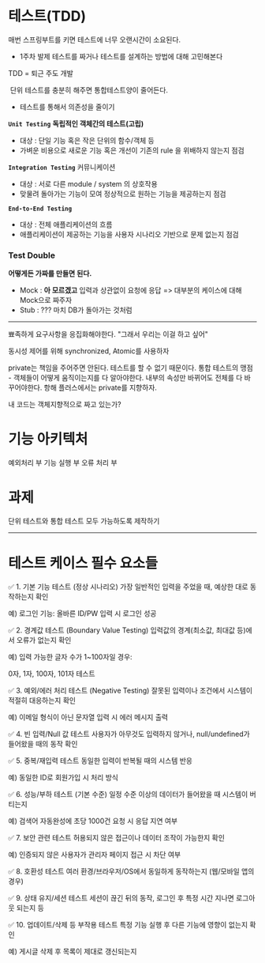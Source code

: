 <h1 id="테스트tdd">테스트(TDD)</h1>
<p>매번 스프링부트를 키면 테스트에 너무 오랜시간이 소요된다.</p>
<ul>
<li>1주차 발제
테스트를 짜거나
테스트를 설계하는 방법에 대해 고민해본다</li>
</ul>
<p>TDD = 퇴근 주도 개발</p>
<p><img alt="" src="https://velog.velcdn.com/images/tonyhan18/post/9ae22e05-466d-481a-81c9-65cd4e9623b2/image.png" />
단위 테스트를 충분히 해주면 통합테스트양이 줄어든다.</p>
<ul>
<li>테스트를 통해서 의존성을 줄이기</li>
</ul>
<p><strong><code>Unit Testing</code></strong>
<strong>독립적인 객체간의 테스트(고립)</strong></p>
<ul>
<li>대상 : 단일 기능 혹은 작은 단위의 함수/객체 등</li>
<li>가벼운 비용으로 새로운 기능 혹은 개선이 기존의 rule 을 위배하지 않는지 점검</li>
</ul>
<p><strong><code>Integration Testing</code></strong>
커뮤니케이션</p>
<ul>
<li>대상 : 서로 다른 module / system 의 상호작용</li>
<li>맞물려 돌아가는 기능이 모여 정상적으로 원하는 기능을 제공하는지 점검</li>
</ul>
<p><strong><code>End-to-End Testing</code></strong></p>
<ul>
<li>대상 : 전체 애플리케이션의 흐름</li>
<li>애플리케이션이 제공하는 기능을 사용자 시나리오 기반으로 문제 없는지 점검</li>
</ul>
<h3 id="test-double">Test Double</h3>
<p><strong>어떻게든 가짜를 만들면 된다.</strong></p>
<ul>
<li>Mock : <strong>아 모르겠고</strong> 입력과 상관없이 요청에 응답 =&gt; 대부분의 케이스에 대해 Mock으로 짜주자</li>
<li>Stub : ??? 마치 DB가 돌아가는 것처럼 </li>
</ul>
<hr />
<p>뾰족하게 요구사항을 응집화해야한다.
&quot;그래서 우리는 이걸 하고 싶어&quot;</p>
<p>동시성 제어를 위해 synchronized, Atomic를 사용하자</p>
<p>private는 책임을 주어주면 안된다. 테스트를 할 수 없기 때문이다.
통합 테스트의 맹점 - 객체들이 어떻게 움직이는지를 다 알아야한다. 내부의 속성만 바뀌어도 전체를 다 바꾸어야한다.
항해 플러스에서는 private를 지향하자.</p>
<p>내 코드는 객체지향적으로 짜고 있는가?</p>
<h1 id="기능-아키텍처">기능 아키텍처</h1>
<p>예외처리 부
기능 실행 부
오류 처리 부</p>
<h1 id="과제">과제</h1>
<p>단위 테스트와 통합 테스트 모두 가능하도록 제작하기</p>
<hr />
<h1 id="테스트-케이스-필수-요소들">테스트 케이스 필수 요소들</h1>
<p>✅ 1. 기본 기능 테스트 (정상 시나리오)
가장 일반적인 입력을 주었을 때, 예상한 대로 동작하는지 확인</p>
<p>예) 로그인 기능: 올바른 ID/PW 입력 시 로그인 성공</p>
<p>✅ 2. 경계값 테스트 (Boundary Value Testing)
입력값의 경계(최소값, 최대값 등)에서 오류가 없는지 확인</p>
<p>예) 입력 가능한 글자 수가 1~100자일 경우:</p>
<p>0자, 1자, 100자, 101자 테스트</p>
<p>✅ 3. 예외/에러 처리 테스트 (Negative Testing)
잘못된 입력이나 조건에서 시스템이 적절히 대응하는지 확인</p>
<p>예) 이메일 형식이 아닌 문자열 입력 시 에러 메시지 출력</p>
<p>✅ 4. 빈 입력/Null 값 테스트
사용자가 아무것도 입력하지 않거나, null/undefined가 들어왔을 때의 동작 확인</p>
<p>✅ 5. 중복/재입력 테스트
동일한 입력이 반복될 때의 시스템 반응</p>
<p>예) 동일한 ID로 회원가입 시 처리 방식</p>
<p>✅ 6. 성능/부하 테스트 (기본 수준)
일정 수준 이상의 데이터가 들어왔을 때 시스템이 버티는지</p>
<p>예) 검색어 자동완성에 초당 1000건 요청 시 응답 지연 여부</p>
<p>✅ 7. 보안 관련 테스트
허용되지 않은 접근이나 데이터 조작이 가능한지 확인</p>
<p>예) 인증되지 않은 사용자가 관리자 페이지 접근 시 차단 여부</p>
<p>✅ 8. 호환성 테스트
여러 환경/브라우저/OS에서 동일하게 동작하는지 (웹/모바일 앱의 경우)</p>
<p>✅ 9. 상태 유지/세션 테스트
세션이 끊긴 뒤의 동작, 로그인 후 특정 시간 지나면 로그아웃 되는지 등</p>
<p>✅ 10. 업데이트/삭제 등 부작용 테스트
특정 기능 실행 후 다른 기능에 영향이 없는지 확인</p>
<p>예) 게시글 삭제 후 목록이 제대로 갱신되는지</p>